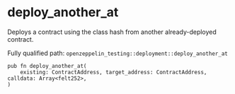 # deploy_another_at

Deploys a contract using the class hash from another already-deployed contract.

Fully qualified path: `openzeppelin_testing::deployment::deploy_another_at`

<pre><code class="language-rust">pub fn deploy_another_at(
    existing: ContractAddress, target_address: ContractAddress, calldata: Array&lt;felt252&gt;,
)</code></pre>

